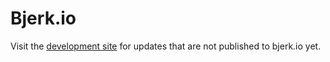 # Bjerk.io

Visit the [development site](https://bjerk-website-dev.netlify.app/) for updates that are not published to bjerk.io yet.
